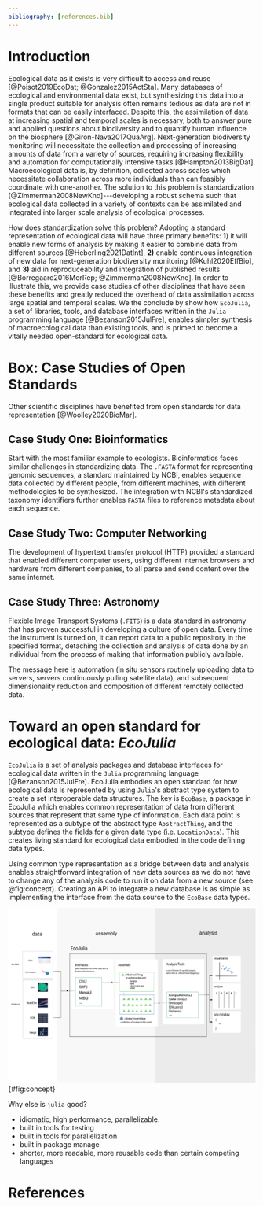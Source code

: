 ```yaml
---
bibliography: [references.bib]
---
```


# Introduction

Ecological data as it exists is very difficult to access and reuse
[@Poisot2019EcoDat; @Gonzalez2015ActSta]. Many databases of ecological and
environmental data exist, but synthesizing this data into a single product
suitable for analysis often remains tedious as data are not in formats that can
be easily interfaced. Despite this, the assimilation of data at increasing spatial and
temporal scales is necessary, both to answer pure and applied questions about
biodiversity and to quantify human influence on the biosphere
[@Giron-Nava2017QuaArg]. Next-generation biodiversity monitoring will
necessitate the collection and processing of increasing amounts of data from a
variety of sources, requiring increasing flexibility and automation for
computationally intensive tasks [@Hampton2013BigDat]. Macroecological data is,
by definition, collected across scales which necessitate collaboration across
more individuals than can feasibly coordinate with one-another. The solution to
this problem is standardization [@Zimmerman2008NewKno]---developing a robust
schema such that ecological data collected in a variety of contexts can be
assimilated and integrated into larger scale analysis of ecological processes.

How does standardization solve this problem? Adopting a standard representation
of ecological data will have three primary benefits: **1**) it will enable new
forms of analysis by making it easier to combine data from different sources
[@Heberling2021DatInt], **2)** enable continuous integration of new data for
next-generation biodiversity monitoring [@Kuhl2020EffBio], and **3)** aid in
reproduceability and integration of published results [@Borregaard2016MorRep;
@Zimmerman2008NewKno]. In order to illustrate this, we provide case studies of
other disciplines that have seen these benefits and greatly reduced the overhead
of data assimilation across large spatial and temporal scales. We the conclude
by show how `EcoJulia`, a set of libraries, tools, and database interfaces
written in the `Julia` programming language [@Bezanson2015JulFre], enables
simpler synthesis of macroecological data than existing tools, and is primed to
become a vitally needed open-standard for ecological data.

# Box: Case Studies of Open Standards

Other scientific disciplines have benefited from open standards for data
representation [@Woolley2020BioMar].

## Case Study One: Bioinformatics

Start with the most familiar example to ecologists. Bioinformatics faces similar
challenges in standardizing data. The `.FASTA` format for representing genomic
sequences, a standard maintained by NCBI, enables sequence
data collected by different people, from different machines, with different
methodologies to be synthesized. The integration with NCBI's standardized taxonomy
identifiers further enables `FASTA` files to reference metadata about each
sequence.

## Case Study Two: Computer Networking

The development of hypertext transfer protocol (HTTP) provided a standard that
enabled different computer users, using different internet browsers and hardware
from different companies, to all parse and send content over the same internet.

## Case Study Three: Astronomy

Flexible Image Transport Systems (`.FITS`) is a data standard in astronomy that
has proven successful in developing a culture of open data. Every time the
instrument is turned on, it can report data to a public repository in the
specified format, detaching the collection and analysis of data done by an
individual from the process of making that information publicly available.

The message here is automation (in situ sensors routinely uploading data to servers, servers continuously pulling satellite data), and subsequent dimensionality reduction and composition of different remotely collected data.


# Toward an open standard for ecological data: _EcoJulia_

`EcoJulia` is a set of analysis packages and database interfaces for ecological
data written in the `Julia` programming language [@Bezanson2015JulFre]. EcoJulia
embodies an open standard for how ecological data is represented by using
`Julia`'s abstract type system to create a set interoperable data structures.
The key is `EcoBase`, a package in EcoJulia which enables common representation
of data from different sources that represent that same type of information.
Each data point is represented as a subtype of the abstract type
`AbstractThing`, and the subtype defines the fields for a given data type (i.e.
`LocationData`). This creates living standard for ecological data embodied in
the code defining data types.



Using common type representation as a bridge between data and analysis enables
straightforward integration of new data sources  as we do not have to change any
of the analysis code to run it on data from a new source (see @fig:concept).
Creating an API to integrate a new database is as simple as implementing the
interface from the data source to the `EcoBase` data types.

![the caption](./figures/concept.png){#fig:concept}


Why else is `julia` good?

- idiomatic, high performance, parallelizable.
- built in tools for testing
- built in tools for parallelization
- built in package manage
- shorter, more readable, more reusable code than certain competing languages



# References
